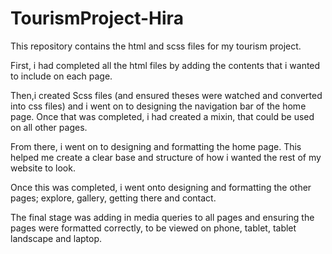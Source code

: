 # TourismProject-Hira

This repository contains the html and scss files for my tourism project.

First, i had completed all the html files by adding the contents that i wanted to include on each page.

Then,i created Scss files (and ensured theses were watched and converted into css files) and i went on to designing the navigation bar of the home page. Once that was completed, i had created a mixin, that could be used on all other pages.

From there, i went on to designing and formatting the home page. This helped me create a clear base and structure of how i wanted the rest of my website to look.

Once this was completed, i went onto designing and formatting the other pages; explore, gallery, getting there and contact.

The final stage was adding in media queries to all pages and ensuring the pages were formatted correctly, to be viewed on phone, tablet, tablet landscape and laptop.
